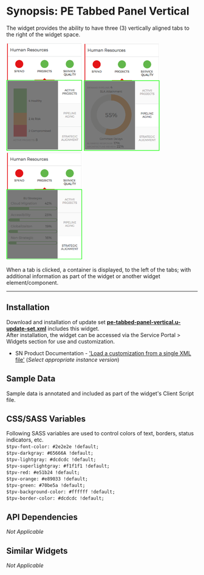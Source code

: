 # Synopsis: PE Tabbed Panel Vertical 

The widget provides the ability to have three (3) vertically aligned tabs to the right of the widget space.

![](../images/pe-tabbed-panel-vertical-1.png)
![](../images/pe-tabbed-panel-vertical-2.png)
![](../images/pe-tabbed-panel-vertical-3.png)

When a tab is clicked, a container is displayed, to the left of the tabs; with additional information as part of the widget or another widget element/component.

***

## Installation

Download and installation of update set **[pe-tabbed-panel-vertical.u-update-set.xml]()** includes this widget.
<br/>After installation, the widget can be accessed via the Service Portal > Widgets section for use and customization.
* SN Product Documentation - ['Load a customization from a single XML file'](https://docs.servicenow.com/search?q=Load+a+customization+from+a+single+XML+file)   (<i>Select appropriate instance version</i>)


## Sample Data

Sample data is annotated and included as part of the widget's Client Script file.

## CSS/SASS Variables

Following SASS variables are used to control colors of text, borders, status indicators, etc.<br/>
`$tpv-font-color: #2e2e2e !default;`<br/>
`$tpv-darkgray: #65666A !default;`<br/>
`$tpv-lightgray: #dcdcdc !default;`<br/>
`$tpv-superlightgray: #f1f1f1 !default;`<br/>
`$tpv-red: #e51b24 !default;`<br/>
`$tpv-orange: #e89033 !default;`<br/>
`$tpv-green: #70be5a !default;`<br/>
`$tpv-background-color: #ffffff !default;`<br/>
`$tpv-border-color: #dcdcdc !default;`<br/>


## API Dependencies
<i>Not Applicable</i>

## Similar Widgets
<i>Not Applicable</i>